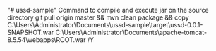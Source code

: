 "# ussd-sample" 
Command to compile and execute jar on the source directory
git pull origin master && mvn clean package && copy C:\Users\Administrator\Documents\ussd-sample\target\ussd-0.0.1-SNAPSHOT.war C:\Users\Administrator\Documents\apache-tomcat-8.5.54\webapps\ROOT.war /Y